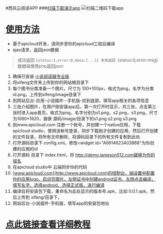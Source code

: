 #西风云阅读APP
###[扫描下载演示app](http://demo.xf512.com/xifeng/demo.apk)
![扫描二维码下载app](http://demo.xf512.com/xifeng/demo.png)

# [使用方法](http://www.kancloud.cn/yuan1314/xifeng)

-	基于apicloud开发，请同步至你的apicloud工程后编译
-	ajax请求，返回json数据
>	成功返回 
	`{status:1,error:0,data:[...]}
>	失败返回
	`{status:0,error:msg}
>   数据端使用php返回json

1. 确保已安装 [小说阅读器专业版](http://addon.discuz.com/?@jameson_read.plugin)
2. 将xifeng文件夹上传到你的网站根目录下
3. 每个图书分类准备一个图片。尺寸为 100*100px，格式为png，名字为分类id.png，上传到xifeng/image目录下
4. 到网站后台-应用-小说插件--手机版-拉到底部，填写app相关的各项信息
5. 三张介绍图片，在用户刚安装app后，第一次打开时显示，共三张，点击第三张时进入app首页，格式为png，名字分别为s1.png，s2.png，s3.png，尺寸为1080*1920，替换  源码/image/目录下的s1.png s2.png s3.png
6. 到www.apicloud.com 注册一个帐号，并创建一个native应用，下载 apicloud studio，使用该帐号登录，同步下载刚才创建的应用，然后打开创建的文件目录，将所有文件删除，将源码目录下的所有文件复制到此处
7. 打开源码目录下 config.xml。修改<widget id="A6914623403868"为你创建的应用的id
8. 打开源码 目录下 index.html，将 http://demo.jameson512.com替换为你的域名
9. 在apicloud studio中 云端同步你的代码
10. [www.apicloud.com](http://www.apicloud.com)的控制台，端设置中配置你的应用logo、启动页图片。左侧证书中创建android证书、左侧点击编译，填写名字、选择android、选择正式版，进行编译
11. 编译后将安装包下载，重命名为此处显示的版本号.apk，比如 0.0.1.apk。然后上传到 xifeng/目录下，
12. 网站后台-小说插件-手机版，填写app的安装包地址


# [点此链接查看详细教程](http://www.kancloud.cn/yuan1314/xifeng/214858)
